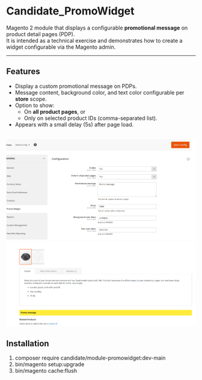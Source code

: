 # Candidate_PromoWidget

Magento 2 module that displays a configurable **promotional message** on product detail pages (PDP).  
It is intended as a technical exercise and demonstrates how to create a widget configurable via the Magento admin.

---

## Features

- Display a custom promotional message on PDPs.
- Message content, background color, and text color configurable per **store** scope.
- Option to show:
    - On **all product pages**, or
    - Only on selected product IDs (comma-separated list).
- Appears with a small delay (5s) after page load.

![img.png](img.png)
![img_1.png](img_1.png)
---

## Installation

1. composer require candidate/module-promowidget:dev-main
2. bin/magento setup:upgrade
3. bin/magento cache:flush

